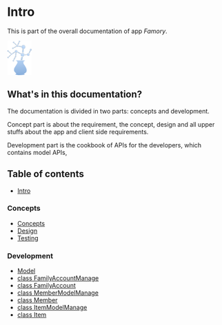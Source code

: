 # Intro

This is part of the overall documentation of app _Famory_.

<img src=".gitbook/assets/bian-zu.svg" height=80/>

## What's in this documentation?

The documentation is divided in two parts: concepts and development.

Concept part is about the requirement, the concept, design and all upper stuffs about the app and client side requirements.

Development part is the cookbook of APIs for the developers, which contains model APIs, 


## Table of contents

* [Intro](README.md)

### Concepts <a id="concepts-1"></a>

* [Concepts](concepts-1/concepts.md)
* [Design](concepts-1/design.md)
* [Testing](concepts-1/testing.md)

### Development

* [Model](development/model.md)
* [class FamilyAccountManage](development/class-familyaccountmanage.md)
* [class FamilyAccount](development/class-familyaccount.md)
* [class MemberModelManage](development/class-membermodelmanage.md)
* [class Member](development/class-member.md)
* [class ItemModelManage](development/untitled-1.md)
* [class Item](development/class-item.md)
